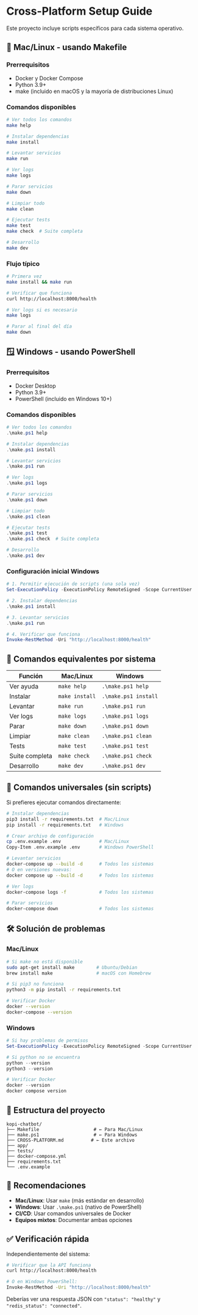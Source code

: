 # Cross-Platform Setup Guide

Este proyecto incluye scripts específicos para cada sistema operativo.

## 🐧 **Mac/Linux - usando Makefile**

### Prerrequisitos
- Docker y Docker Compose
- Python 3.9+
- make (incluido en macOS y la mayoría de distribuciones Linux)

### Comandos disponibles
```bash
# Ver todos los comandos
make help

# Instalar dependencias
make install

# Levantar servicios
make run

# Ver logs
make logs

# Parar servicios
make down

# Limpiar todo
make clean

# Ejecutar tests
make test
make check  # Suite completa

# Desarrollo
make dev
```

### Flujo típico
```bash
# Primera vez
make install && make run

# Verificar que funciona
curl http://localhost:8000/health

# Ver logs si es necesario
make logs

# Parar al final del día
make down
```

## 🪟 **Windows - usando PowerShell**

### Prerrequisitos
- Docker Desktop
- Python 3.9+
- PowerShell (incluido en Windows 10+)

### Comandos disponibles
```powershell
# Ver todos los comandos
.\make.ps1 help

# Instalar dependencias
.\make.ps1 install

# Levantar servicios
.\make.ps1 run

# Ver logs
.\make.ps1 logs

# Parar servicios
.\make.ps1 down

# Limpiar todo
.\make.ps1 clean

# Ejecutar tests
.\make.ps1 test
.\make.ps1 check  # Suite completa

# Desarrollo
.\make.ps1 dev
```

### Configuración inicial Windows
```powershell
# 1. Permitir ejecución de scripts (una sola vez)
Set-ExecutionPolicy -ExecutionPolicy RemoteSigned -Scope CurrentUser

# 2. Instalar dependencias
.\make.ps1 install

# 3. Levantar servicios
.\make.ps1 run

# 4. Verificar que funciona
Invoke-RestMethod -Uri "http://localhost:8000/health"
```

## 🔧 **Comandos equivalentes por sistema**

| Función | Mac/Linux | Windows |
|---------|-----------|---------|
| Ver ayuda | `make help` | `.\make.ps1 help` |
| Instalar | `make install` | `.\make.ps1 install` |
| Levantar | `make run` | `.\make.ps1 run` |
| Ver logs | `make logs` | `.\make.ps1 logs` |
| Parar | `make down` | `.\make.ps1 down` |
| Limpiar | `make clean` | `.\make.ps1 clean` |
| Tests | `make test` | `.\make.ps1 test` |
| Suite completa | `make check` | `.\make.ps1 check` |
| Desarrollo | `make dev` | `.\make.ps1 dev` |

## 🚀 **Comandos universales (sin scripts)**

Si prefieres ejecutar comandos directamente:

```bash
# Instalar dependencias
pip3 install -r requirements.txt  # Mac/Linux
pip install -r requirements.txt   # Windows

# Crear archivo de configuración
cp .env.example .env              # Mac/Linux
Copy-Item .env.example .env       # Windows PowerShell

# Levantar servicios
docker-compose up --build -d      # Todos los sistemas
# O en versiones nuevas:
docker compose up --build -d      # Todos los sistemas

# Ver logs
docker-compose logs -f            # Todos los sistemas

# Parar servicios
docker-compose down               # Todos los sistemas
```

## 🛠️ **Solución de problemas**

### Mac/Linux
```bash
# Si make no está disponible
sudo apt-get install make        # Ubuntu/Debian
brew install make                # macOS con Homebrew

# Si pip3 no funciona
python3 -m pip install -r requirements.txt

# Verificar Docker
docker --version
docker-compose --version
```

### Windows
```powershell
# Si hay problemas de permisos
Set-ExecutionPolicy -ExecutionPolicy RemoteSigned -Scope CurrentUser

# Si python no se encuentra
python --version
python3 --version

# Verificar Docker
docker --version
docker compose version
```

## 📁 **Estructura del proyecto**

```
kopi-chatbot/
├── Makefile                    # ← Para Mac/Linux
├── make.ps1                    # ← Para Windows
├── CROSS-PLATFORM.md          # ← Este archivo
├── app/
├── tests/
├── docker-compose.yml
├── requirements.txt
└── .env.example
```

## 🎯 **Recomendaciones**

- **Mac/Linux**: Usar `make` (más estándar en desarrollo)
- **Windows**: Usar `.\make.ps1` (nativo de PowerShell)
- **CI/CD**: Usar comandos universales de Docker
- **Equipos mixtos**: Documentar ambas opciones

## ✅ **Verificación rápida**

Independientemente del sistema:

```bash
# Verificar que la API funciona
curl http://localhost:8000/health

# O en Windows PowerShell:
Invoke-RestMethod -Uri "http://localhost:8000/health"
```

Deberías ver una respuesta JSON con `"status": "healthy"` y `"redis_status": "connected"`.